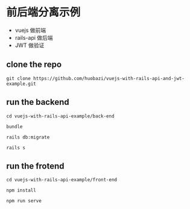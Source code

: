 # 前后端分离示例

- vuejs 做前端
- rails-api 做后端
- JWT 做验证

##  clone the repo
```
git clone https://github.com/huobazi/vuejs-with-rails-api-and-jwt-example.git
```

## run the backend
```
cd vuejs-with-rails-api-example/back-end

bundle

rails db:migrate

rails s
```

## run the frotend
```
cd vuejs-with-rails-api-example/front-end

npm install

npm run serve
```
